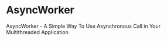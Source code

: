 # AsyncWorker
AsyncWorker - A Simple Way To Use Asynchronous Call in Your Multithreaded Application
